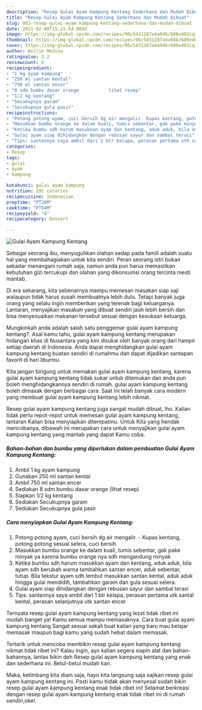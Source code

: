 ```yaml
---
description: "Resep Gulai Ayam Kampung Kentang Sederhana dan Mudah Dibuat"
title: "Resep Gulai Ayam Kampung Kentang Sederhana dan Mudah Dibuat"
slug: 963-resep-gulai-ayam-kampung-kentang-sederhana-dan-mudah-dibuat
date: 2021-02-08T15:21:54.069Z
image: https://img-global.cpcdn.com/recipes/96c5431287a4a94b/680x482cq70/gulai-ayam-kampung-kentang-foto-resep-utama.jpg
thumbnail: https://img-global.cpcdn.com/recipes/96c5431287a4a94b/680x482cq70/gulai-ayam-kampung-kentang-foto-resep-utama.jpg
cover: https://img-global.cpcdn.com/recipes/96c5431287a4a94b/680x482cq70/gulai-ayam-kampung-kentang-foto-resep-utama.jpg
author: Willie Medina
ratingvalue: 3.2
reviewcount: 6
recipeingredient:
- "1 kg ayam kampung"
- "250 ml santan kental"
- "750 ml santan encer"
- "8 sdm bumbu dasar orange           lihat resep"
- "1/2 kg kentang"
- "Secukupnya garam"
- "Secukupnya gula pasir"
recipeinstructions:
- "Potong potong ayam, cuci bersih dg air mengalir. Kupas kentang, potong potong sesuai selera, cuci bersih"
- "Masukkan bumbu orange ke dalam kuali, tumis sebentar, gak pake minyak ya karena bumbu orange nya sdh mengandung minyak"
- "Ketika bumbu sdh harum masukkan ayam dan kentang, aduk aduk, bila ayam sdh berubah warna tambahkan santan encer, aduk sebentar, tutup. Bila tekstur ayam sdh lembut masukkan santan kental, aduk aduk hingga gulai mendidih, tambahkan garam dan gula sesuai selera."
- "Gulai ayam siap dihidangkan dengan rebusan sayur dan sambal terasi"
- "Tips: santannya saya ambil dari 1 btr kelapa, perasan pertama utk santal kental, perasan selanjutnya utk santan encer"
categories:
- Resep
tags:
- gulai
- ayam
- kampung

katakunci: gulai ayam kampung 
nutrition: 191 calories
recipecuisine: Indonesian
preptime: "PT26M"
cooktime: "PT54M"
recipeyield: "4"
recipecategory: Dessert

---
```



![Gulai Ayam Kampung Kentang](https://img-global.cpcdn.com/recipes/96c5431287a4a94b/680x482cq70/gulai-ayam-kampung-kentang-foto-resep-utama.jpg)

Sebagai seorang ibu, menyuguhkan olahan sedap pada famili adalah suatu hal yang membahagiakan untuk kita sendiri. Peran seorang istri bukan sekadar menangani rumah saja, namun anda pun harus memastikan kebutuhan gizi tercukupi dan olahan yang dikonsumsi orang tercinta mesti mantab.

Di era  sekarang, kita sebenarnya mampu memesan masakan siap saji walaupun tidak harus susah membuatnya lebih dulu. Tetapi banyak juga orang yang selalu ingin memberikan yang terenak bagi keluarganya. Lantaran, menyajikan masakan yang dibuat sendiri jauh lebih bersih dan bisa menyesuaikan makanan tersebut sesuai dengan kesukaan keluarga. 



Mungkinkah anda adalah salah satu penggemar gulai ayam kampung kentang?. Asal kamu tahu, gulai ayam kampung kentang merupakan hidangan khas di Nusantara yang kini disukai oleh banyak orang dari hampir setiap daerah di Indonesia. Anda dapat menghidangkan gulai ayam kampung kentang buatan sendiri di rumahmu dan dapat dijadikan santapan favorit di hari liburmu.

Kita jangan bingung untuk memakan gulai ayam kampung kentang, karena gulai ayam kampung kentang tidak sukar untuk ditemukan dan anda pun boleh menghidangkannya sendiri di rumah. gulai ayam kampung kentang boleh dimasak dengan berbagai cara. Saat ini telah banyak cara modern yang membuat gulai ayam kampung kentang lebih nikmat.

Resep gulai ayam kampung kentang juga sangat mudah dibuat, lho. Kalian tidak perlu repot-repot untuk memesan gulai ayam kampung kentang, lantaran Kalian bisa menyiapkan ditempatmu. Untuk Kita yang hendak mencobanya, dibawah ini merupakan cara untuk menyajikan gulai ayam kampung kentang yang mantab yang dapat Kamu coba.

<!--inarticleads1-->

##### Bahan-bahan dan bumbu yang diperlukan dalam pembuatan Gulai Ayam Kampung Kentang:

1. Ambil 1 kg ayam kampung
1. Gunakan 250 ml santan kental
1. Ambil 750 ml santan encer
1. Sediakan 8 sdm bumbu dasar orange           (lihat resep)
1. Siapkan 1/2 kg kentang
1. Sediakan Secukupnya garam
1. Sediakan Secukupnya gula pasir




<!--inarticleads2-->

##### Cara menyiapkan Gulai Ayam Kampung Kentang:

1. Potong potong ayam, cuci bersih dg air mengalir. - Kupas kentang, potong potong sesuai selera, cuci bersih
1. Masukkan bumbu orange ke dalam kuali, tumis sebentar, gak pake minyak ya karena bumbu orange nya sdh mengandung minyak
1. Ketika bumbu sdh harum masukkan ayam dan kentang, aduk aduk, bila ayam sdh berubah warna tambahkan santan encer, aduk sebentar, tutup. Bila tekstur ayam sdh lembut masukkan santan kental, aduk aduk hingga gulai mendidih, tambahkan garam dan gula sesuai selera.
1. Gulai ayam siap dihidangkan dengan rebusan sayur dan sambal terasi
1. Tips: santannya saya ambil dari 1 btr kelapa, perasan pertama utk santal kental, perasan selanjutnya utk santan encer




Ternyata resep gulai ayam kampung kentang yang lezat tidak ribet ini mudah banget ya! Kamu semua mampu memasaknya. Cara buat gulai ayam kampung kentang Sangat sesuai sekali buat kalian yang baru mau belajar memasak maupun bagi kamu yang sudah hebat dalam memasak.

Tertarik untuk mencoba membikin resep gulai ayam kampung kentang nikmat tidak ribet ini? Kalau ingin, ayo kalian segera siapin alat dan bahan-bahannya, lantas bikin deh Resep gulai ayam kampung kentang yang enak dan sederhana ini. Betul-betul mudah kan. 

Maka, ketimbang kita diam saja, hayo kita langsung saja sajikan resep gulai ayam kampung kentang ini. Pasti kamu tiidak akan menyesal sudah bikin resep gulai ayam kampung kentang enak tidak ribet ini! Selamat berkreasi dengan resep gulai ayam kampung kentang enak tidak ribet ini di rumah sendiri,oke!.

